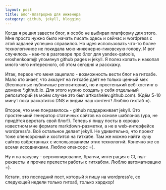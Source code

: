 ```yaml
---
layout: post
title: Блог-платформа для инженера
category: github, jekyll, blogging
---
```


Когда я решил завести блог, я особо не выбирал платформу для этого. Мне просто нужно было начать писать здесь и сейчас и wordpress с этой задачей успешно справился. Но идея использовать что-то более технологичное не покидала мою инженерно-гиковскую голову. И вот случилось - как-то в разговоре про блог для yandex-qatools, eroshenkoam@ упомянул github pages и jekyll. Я полез копать и накопал много чего интересного, об этом сегодня и расскажу.

Итак, первое что меня зацепило - возможность вести блог на гитхабе. Мало кто знает, что аккаунт на гитхабе даёт не только ценный мех (бесплатные публичные репозитории), но и простенький веб-хостинг в домене *.github.io. Для этого нужно создать у себя отдельный репозиторий (в моём случае это был artkoshelev.github.com). Ждём 5-10 минут пока раскатится DNS и видим наш контент! Люблю гихтаб =).

Второе, что мне понравилось - github поддерживает jekyll. Это простенький генератор статичных сайтов на основе шаблонов (ура, не придётся верстать свой блог!). Теперь я пишу посты в хорошо известном мне формате markdown-разметки, а не в web-интерфейсе wordpress'a. Всё остальное делает jekyll. Не удивительно, что проект тоже опенсорсный и хостится на гитхабе. Там же можно найти кучу сайтов свёрстанных с использованием этих технологий. Конечно же со всеми исходниками. Люблю опенсорс =).

Ну и на закуску - версионирование, бранчи, интеграция с CI, пул-реквесты и прочие прелести работы с гитхабом. Люблю автоматизацию =).

Кстати, это последний пост, который я пишу на wordpress'e, со следующей недели только гитхаб, только хардкор!